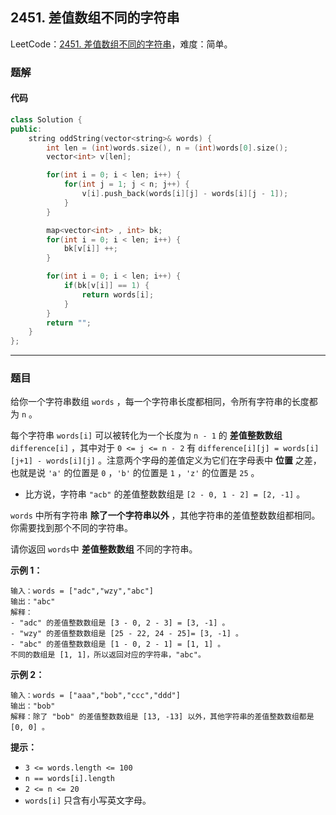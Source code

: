 ## 2451. 差值数组不同的字符串

LeetCode：[2451. 差值数组不同的字符串](https://leetcode.cn/problems/odd-string-difference/)，难度：简单。

### 题解

#### 代码

```c++
class Solution {
public:
    string oddString(vector<string>& words) {
        int len = (int)words.size(), n = (int)words[0].size();
        vector<int> v[len];

        for(int i = 0; i < len; i++) {
            for(int j = 1; j < n; j++) {
                v[i].push_back(words[i][j] - words[i][j - 1]);
            }
        }

        map<vector<int> , int> bk;
        for(int i = 0; i < len; i++) {
            bk[v[i]] ++;
        }

        for(int i = 0; i < len; i++) {
            if(bk[v[i]] == 1) {
                return words[i];
            }
        }
        return "";
    }
};
```



---



### 题目

给你一个字符串数组 `words` ，每一个字符串长度都相同，令所有字符串的长度都为 `n` 。

每个字符串 `words[i]` 可以被转化为一个长度为 `n - 1` 的 **差值整数数组** `difference[i]` ，其中对于 `0 <= j <= n - 2` 有 `difference[i][j] = words[i][j+1] - words[i][j]` 。注意两个字母的差值定义为它们在字母表中 **位置** 之差，也就是说 `'a'` 的位置是 `0` ，`'b'` 的位置是 `1` ，`'z'` 的位置是 `25` 。

- 比方说，字符串 `"acb"` 的差值整数数组是 `[2 - 0, 1 - 2] = [2, -1]` 。

`words` 中所有字符串 **除了一个字符串以外** ，其他字符串的差值整数数组都相同。你需要找到那个不同的字符串。

请你返回 `words`中 **差值整数数组** 不同的字符串。

 

**示例 1：**

```
输入：words = ["adc","wzy","abc"]
输出："abc"
解释：
- "adc" 的差值整数数组是 [3 - 0, 2 - 3] = [3, -1] 。
- "wzy" 的差值整数数组是 [25 - 22, 24 - 25]= [3, -1] 。
- "abc" 的差值整数数组是 [1 - 0, 2 - 1] = [1, 1] 。
不同的数组是 [1, 1]，所以返回对应的字符串，"abc"。
```

**示例 2：**

```
输入：words = ["aaa","bob","ccc","ddd"]
输出："bob"
解释：除了 "bob" 的差值整数数组是 [13, -13] 以外，其他字符串的差值整数数组都是 [0, 0] 。
```

 

**提示：**

- `3 <= words.length <= 100`
- `n == words[i].length`
- `2 <= n <= 20`
- `words[i]` 只含有小写英文字母。


